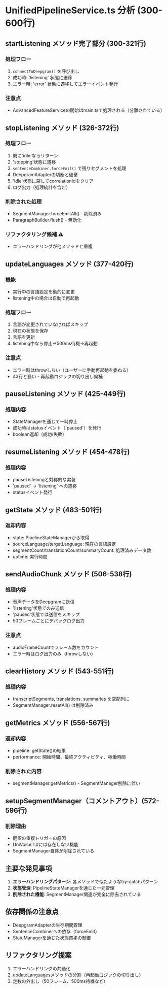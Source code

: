 # UnifiedPipelineService.ts 分析 (300-600行)

## startListening メソッド完了部分 (300-321行)
### 処理フロー
1. `connectToDeepgram()` を呼び出し
2. 成功時: 'listening' 状態に遷移
3. エラー時: 'error' 状態に遷移してエラーイベント発行

### 注意点
- AdvancedFeatureServiceの開始はmain.tsで処理される（分離されている）

## stopListening メソッド (326-372行)
### 処理フロー
1. 既に'idle'ならリターン
2. 'stopping'状態に遷移
3. `sentenceCombiner.forceEmit()` で残りセグメントを処理
4. DeepgramAdapterの切断と破棄
5. 'idle'状態に戻してcorrelationIdをクリア
6. ログ出力（処理統計を含む）

### 削除された処理
- SegmentManager.forceEmitAll() - 削除済み
- ParagraphBuilder.flush() - 無効化

### リファクタリング候補 ⚠️
- エラーハンドリングが他メソッドと重複

## updateLanguages メソッド (377-420行)
### 機能
- 実行中の言語設定を動的に変更
- listening中の場合は自動で再起動

### 処理フロー
1. 言語が変更されていなければスキップ
2. 現在の状態を保存
3. 言語を更新
4. listening中なら停止→500ms待機→再起動

### 注意点
- エラー時はthrowしない（ユーザーに手動再起動を委ねる）
- 43行と長い - 再起動ロジックの切り出し候補

## pauseListening メソッド (425-449行)
### 処理内容
- StateManagerを通じて一時停止
- 成功時はstatusイベント（'paused'）を発行
- boolean返却（成功/失敗）

## resumeListening メソッド (454-478行)
### 処理内容
- pauseListeningと対称的な実装
- 'paused' → 'listening' への遷移
- statusイベント発行

## getState メソッド (483-501行)
### 返却内容
- state: PipelineStateManagerから取得
- sourceLanguage/targetLanguage: 現在の言語設定
- segmentCount/translationCount/summaryCount: 処理済みデータ数
- uptime: 実行時間

## sendAudioChunk メソッド (506-538行)
### 処理内容
- 音声データをDeepgramに送信
- 'listening'状態でのみ送信
- 'paused'状態では送信をスキップ
- 50フレームごとにデバッグログ出力

### 注意点
- audioFrameCountでフレーム数をカウント
- エラー時はログ出力のみ（throwしない）

## clearHistory メソッド (543-551行)
### 処理内容
- transcriptSegments, translations, summaries を空配列に
- SegmentManager.resetAll() は削除済み

## getMetrics メソッド (556-567行)
### 返却内容
- pipeline: getState()の結果
- performance: 開始時間、最終アクティビティ、稼働時間

### 削除された内容
- segmentManager.getMetrics() - SegmentManager削除に伴い

## setupSegmentManager（コメントアウト）(572-596行)
### 削除理由
- 翻訳の重複トリガーの原因
- UniVoice 1.0には存在しない機能
- SegmentManager自体が削除されている

## 主要な発見事項
1. **エラーハンドリングパターン**: 各メソッドで似たようなtry-catchパターン
2. **状態管理**: PipelineStateManagerを通じた一元管理
3. **削除された機能**: SegmentManager関連が完全に除去されている

## 依存関係の注意点
- DeepgramAdapterの生存期間管理
- SentenceCombinerへの依存（forceEmit）
- StateManagerを通じた状態遷移の制御

## リファクタリング提案
1. エラーハンドリングの共通化
2. updateLanguagesメソッドの分割（再起動ロジックの切り出し）
3. 定数の外出し（50フレーム、500ms待機など）